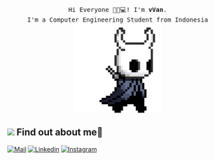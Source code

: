 
<p align="center">
  <br>
  <samp>
    Hi Everyone 👩‍💻💻! I'm <b><a rel="nofollow noopener noreferrer">vVan</a></b>.
    <br>I'm a Computer Engineering  Student from Indonesia<br>

</samp>

  <img src="https://raw.githubusercontent.com/TanZng/TanZng/master/assets/hollor_knight3.gif" width="200"/>

</p>

  
## <img src="https://media.tenor.com/images/7e96d994f29b388f63f7aa77ff2bea78/tenor.gif" width="25"> <b> Find out about me👋</b>
  
[![Mail](https://img.shields.io/badge/-Say%20Hi!-black?style=for-the-badge&logo=gmail)](mailto:mrivans2002@gmail.com)
[![Linkedin](https://img.shields.io/badge/-LinkedIn-black?style=for-the-badge&logo=Linkedin)](https://www.linkedin.com/in/muhamad-rivan-sahronie-082283246/)
[![Instagram](https://img.shields.io/badge/-Instagram-black?style=for-the-badge&logo=Instagram)](https://www.instagram.com/rivaann_/)
 
